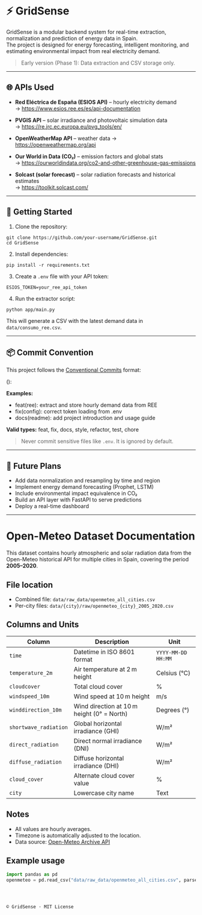 # ⚡ GridSense

GridSense is a modular backend system for real-time extraction, normalization and prediction of energy data in Spain.  
The project is designed for energy forecasting, intelligent monitoring, and estimating environmental impact from real electricity demand.

> Early version (Phase 1): Data extraction and CSV storage only.

---

## 🌐 APIs Used

- **Red Eléctrica de España (ESIOS API)** – hourly electricity demand  
  → https://www.esios.ree.es/es/api-documentation

- **PVGIS API** – solar irradiance and photovoltaic simulation data  
  → https://re.jrc.ec.europa.eu/pvg_tools/en/

- **OpenWeatherMap API** – weather data 
  → https://openweathermap.org/api

- **Our World in Data (CO₂)** – emission factors and global stats  
  → https://ourworldindata.org/co2-and-other-greenhouse-gas-emissions

- **Solcast (solar forecast)** – solar radiation forecasts and historical estimates  
  → https://toolkit.solcast.com/
---

## 🚀 Getting Started

1. Clone the repository:

```
git clone https://github.com/your-username/GridSense.git
cd GridSense
```

2. Install dependencies:

```
pip install -r requirements.txt
```

3. Create a `.env` file with your API token:

```
ESIOS_TOKEN=your_ree_api_token
```

4. Run the extractor script:

```
python app/main.py
```

This will generate a CSV with the latest demand data in `data/consumo_ree.csv`.

---

## 📦 Commit Convention

This project follows the [Conventional Commits](https://www.conventionalcommits.org/) format:

<type>(<scope>): <short description>

**Examples:**

- feat(ree): extract and store hourly demand data from REE
- fix(config): correct token loading from .env
- docs(readme): add project introduction and usage guide

**Valid types:** feat, fix, docs, style, refactor, test, chore

> Never commit sensitive files like `.env`. It is ignored by default.

---

## 🧠 Future Plans

- Add data normalization and resampling by time and region  
- Implement energy demand forecasting (Prophet, LSTM)  
- Include environmental impact equivalence in CO₂  
- Build an API layer with FastAPI to serve predictions  
- Deploy a real-time dashboard

---

# Open-Meteo Dataset Documentation

This dataset contains hourly atmospheric and solar radiation data from the Open-Meteo historical API for multiple cities in Spain, covering the period **2005–2020**.

## File location
- Combined file: `data/raw_data/openmeteo_all_cities.csv`
- Per-city files: `data/{city}/raw/openmeteo_{city}_2005_2020.csv`

## Columns and Units

| Column               | Description                                          | Unit        |
|----------------------|------------------------------------------------------|-------------|
| `time`              | Datetime in ISO 8601 format                         | `YYYY-MM-DD HH:MM` |
| `temperature_2m`    | Air temperature at 2 m height                       | Celsius (°C) |
| `cloudcover`        | Total cloud cover                                   | %           |
| `windspeed_10m`     | Wind speed at 10 m height                           | m/s         |
| `winddirection_10m` | Wind direction at 10 m height (0° = North)          | Degrees (°) |
| `shortwave_radiation` | Global horizontal irradiance (GHI)               | W/m²        |
| `direct_radiation`  | Direct normal irradiance (DNI)                      | W/m²        |
| `diffuse_radiation` | Diffuse horizontal irradiance (DHI)                 | W/m²        |
| `cloud_cover`       | Alternate cloud cover value                         | %           |
| `city`              | Lowercase city name                                 | Text        |

## Notes
- All values are hourly averages.
- Timezone is automatically adjusted to the location.
- Data source: [Open-Meteo Archive API](https://open-meteo.com/en/docs)

## Example usage
```python
import pandas as pd
openmeteo = pd.read_csv("data/raw_data/openmeteo_all_cities.csv", parse_dates=['time'])




© GridSense · MIT License